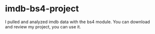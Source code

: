 # imdb-bs4-project
 I pulled and analyzed imdb data with the bs4 module. You can download and review my project, you can use it.
